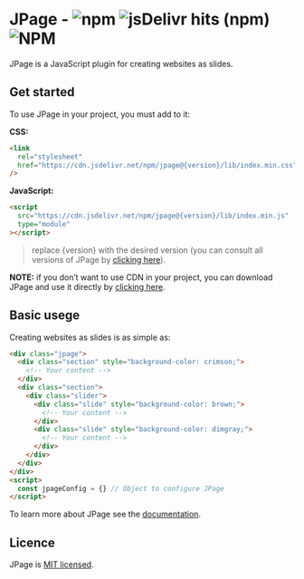 # JPage - ![npm](https://img.shields.io/npm/v/jpage?style=flat-square&label=version) ![jsDelivr hits (npm)](https://img.shields.io/jsdelivr/npm/hy/jpage?style=flat-square) ![NPM](https://img.shields.io/npm/l/jpage?style=flat-square)

JPage is a JavaScript plugin for creating websites as slides.

## Get started
To use JPage in your project, you must add to it:

**CSS:**
```html
<link
  rel="stylesheet"
  href="https://cdn.jsdelivr.net/npm/jpage@{version}/lib/index.min.css"
/>
```

**JavaScript:**
```html
<script
  src="https://cdn.jsdelivr.net/npm/jpage@{version}/lib/index.min.js"
  type="module"
></script>
```
> replace {version} with the desired version (you can consult all versions of JPage by [clicking here](https://www.npmjs.com/package/jpage?activeTab=versions)).

**NOTE:**  if you don’t want to use CDN in your project, you can download JPage and use it directly by [clicking here](https://github.com/pedro-isacss/jpage/archive/refs/heads/master.zip).

## Basic usege
Creating websites as slides is as simple as:

```html
<div class="jpage">
  <div class="section" style="background-color: crimson;">
    <!-- Your content -->
  </div>
  <div class="section">
    <div class="slider">
      <div class="slide" style="background-color: brown;">
        <!-- Your content -->
      </div>
      <div class="slide" style="background-color: dimgray;">
        <!-- Your content -->
      </div>
    </div>
  </div>
</div>
<script>
  const jpageConfig = {} // Object to configure JPage
</script>
```

To learn more about JPage see the [documentation](https://www.pedroisac.dev/jpage).

## Licence
JPage is [MIT licensed](https://github.com/pedro-isacss/jpage/blob/master/LICENSE).
